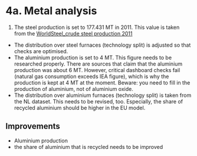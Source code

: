 # 4a. Metal analysis

1. The steel production is set to 177.431 MT in 2011. This value is taken from the [WorldSteel_crude steel production 2011](http://www.worldsteel.org/dms/internetDocumentList/steel-stats/2011/Crude-steel-production-2011/document/2011%20steel%20updated%20Feb2012.pdf)
* The distribution over steel furnaces (technology split) is adjusted so that checks are optimised.
* The aluminium production is set to 4 MT. This figure needs to be researched properly. There are sources that claim that the aluminium production was about 6 MT. However, critical dashboard checks fail (natural gas consumption exceeds IEA figure), which is why the production is kept at 4 MT at the moment.
Beware: you need to fill in the production of aluminium, not of aluminium oxide.
* The distribution over aluminium furnaces (technology split) is taken from the NL dataset. This needs to be revised, too. Especially, the share of recycled aluminium should be higher in the EU model.


## Improvements

* Aluminium production
* the share of aluminium that is recycled needs to be improved